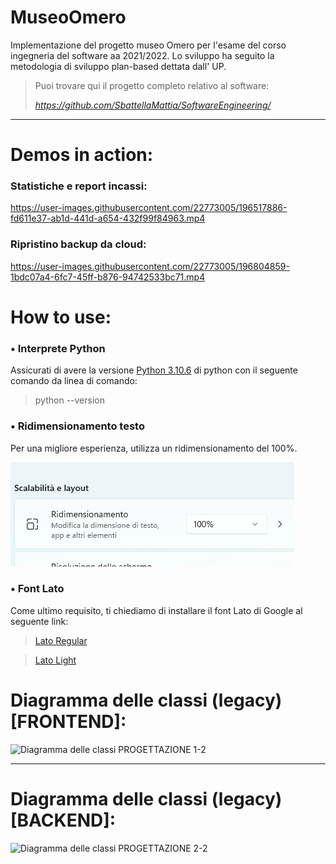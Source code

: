 # MuseoOmero
Implementazione del progetto museo Omero per l'esame del corso ingegneria del software aa 2021/2022. Lo sviluppo ha seguito la metodologia di sviluppo plan-based dettata dall' UP.

>Puoi trovare qui il progetto completo relativo al software:
>
> *https://github.com/SbattellaMattia/SoftwareEngineering/*
----------------------------------------------------------------------------------------------------------------------------------------
# Demos in action:
### Statistiche e report incassi:
https://user-images.githubusercontent.com/22773005/196517886-fd611e37-ab1d-441d-a654-432f99f84963.mp4

### Ripristino backup da cloud:
https://user-images.githubusercontent.com/22773005/196804859-1bdc07a4-6fc7-45ff-b876-94742533bc71.mp4



# How to use:
### • Interprete Python
Assicurati di avere la versione [Python 3.10.6](https://www.python.org/ftp/python/3.10.6/)
 di python con il seguente comando da linea di comando:
>python --version

### • Ridimensionamento testo
Per una migliore esperienza, utilizza un ridimensionamento del 100%.

![img.png](img.png)
### • Font Lato
Come ultimo requisito, ti chiediamo di installare il font Lato di Google al seguente link:
> [Lato Regular](Lato-Regular.ttf)

>[Lato Light](Lato-Light.ttf)


# Diagramma delle classi (legacy) [FRONTEND]:
![Diagramma delle classi  PROGETTAZIONE  1-2](https://user-images.githubusercontent.com/22773005/194780274-53287331-ee43-48b0-aa4e-4dc326652181.png)

---

# Diagramma delle classi (legacy) [BACKEND]:
![Diagramma delle classi  PROGETTAZIONE  2-2](https://user-images.githubusercontent.com/22773005/194780276-ab4b8f8d-e0cf-4e25-b20b-3c27afabad88.png)
